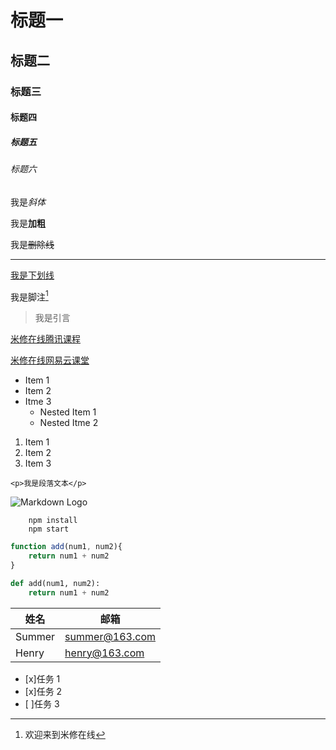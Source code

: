 <!-- 标题 -->

# 标题一

## 标题二

### 标题三

#### 标题四

##### 标题五

###### 标题六

<!-- 斜体 -->

我是*斜体*

<!-- 加粗 -->

我是**加粗**

<!-- 删除线 -->

我是~~删除线~~

<!-- 分割线 -->

---

<!-- 下划线 -->

<u>我是下划线</u>

<!-- 脚注 -->

我是脚注[^1]

[^1]: 欢迎来到米修在线

<!-- 引言 -->

> 我是引言

<!-- 链接 -->

[米修在线腾讯课程](https://imissu.ke.qq.com/#category=-1&tab=1)

[米修在线网易云课堂](http://study.163.com/u/masterwu)

<!-- 无序列表 -->

- Item 1
- Item 2
- Itme 3
  - Nested Item 1
  - Nested Itme 2

<!-- 有序列表 -->

1. Item 1
2. Item 2
3. Item 3

<!-- 代码 -->

`<p>我是段落文本</p>`

<!-- 图片 -->

![Markdown Logo](https://markdown-here.com/img/icon256.png)

<!-- github Markdown -->

<!-- 代码块 -->

```
    npm install
    npm start
```

```Javascript
function add(num1, num2){
    return num1 + num2
}
```

```python
def add(num1, num2):
    return num1 + num2
```

<!-- 表格 -->

| 姓名   | 邮箱           |
| ------ | -------------- |
| Summer | summer@163.com |
| Henry  | henry@163.com  |

<!-- 任务列表 -->

- [x]任务 1
- [x]任务 2
- [ ]任务 3
